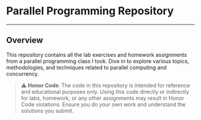 # Parallel Programming Repository
---

## Overview

This repository contains all the lab exercises and homework assignments from a parallel programming class I took. Dive in to explore various topics, methodologies, and techniques related to parallel computing and concurrency.

> :warning: **Honor Code**: The code in this repository is intended for reference and educational purposes only. Using this code directly or indirectly for labs, homework, or any other assignments may result in Honor Code violations. Ensure you do your own work and understand the solutions you submit.




